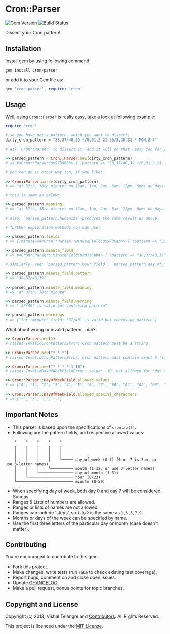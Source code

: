 Cron::Parser
============

[![Gem Version](https://badge.fury.io/rb/cron-parser.png)](http://badge.fury.io/rb/cron-parser)
[![Build Status](https://travis-ci.org/vishaltelangre/cron-parser.png?branch=master)](https://travis-ci.org/vishaltelangre/cron-parser)

Dissect your Cron pattern!

## Installation

Install gem by using following command:

    gem install cron-parser

or add it to your Gemfile as:

```ruby
gem 'cron-parser', require: 'cron'
```

## Usage

Well, using `Cron::Parser` is really easy, take a look at following example:

```ruby
require 'cron'

# so you have got a pattern, which you want to dissect:
dirty_cron_pattern = "38,37/40,39 */6,01,2 21-30/3,30,31 * MON,2-4"

# ask `Cron::Parser` to dissect it, and it will do that nasty job for you:

>> parsed_pattern = Cron::Parser.new(dirty_cron_pattern)
# => #<Cron::Parser:0x973860c> { :pattern => "38,37/40,39 */6,01,2 21-30/3,30,31 * MON,2-4", :fields => {:minute=>#<Cron::Parser::MinuteField:0x9736ab4> { :pattern => "38,37/40,39", :warning => '37/40' is valid but confusing pattern, :meaning => "at 37th, 38th minute" }, :hour=>#<Cron::Parser::HourField:0x9743bd8> { :pattern => "*/6,01,2", :meaning => "on 12am, 1am, 2am, 6am, 12pm, 6pm" }, :day_of_month=>#<Cron::Parser::DayOfMonthField:0x9537768> { :pattern => "21-30/3,30,31", :meaning => "on days: 21st, 24th, 27th, 30th, 30th, 31st" }, :month=>#<Cron::Parser::MonthField:0x9586110> { :pattern => "*", :meaning => "every month" }, :day_of_week=>#<Cron::Parser::DayOfWeekField:0x958f224> { :pattern => "MON,2-4", :meaning => "on Tuesday, Wednsday, Thursday, Monday" }} }

# you can do it other way too, if you like:

>> Cron::Parser.parse(dirty_cron_pattern)
# => "at 37th, 38th minute; on 12am, 1am, 2am, 6am, 12pm, 6pm; on days: 21st, 24th, 27th, 30th, 30th, 31st; every month; on Tuesday, Wednsday, Thursday, Monday"

# this is same as below:

>> parsed_pattern.meaning
# => "at 37th, 38th minute; on 12am, 1am, 2am, 6am, 12pm, 6pm; on days: 21st, 24th, 27th, 30th, 30th, 31st; every month; on Tuesday, Wednsday, Thursday, Monday"

# also, `parsed_pattern.humanize` produces the same result as above.

# further exploration methods you can use:

>> parsed_pattern.fields
# => {:minute=>#<Cron::Parser::MinuteField:0x9736ab4> { :pattern => "38,37/40,39", :warning => '37/40' is valid but confusing pattern, :meaning => "at 37th, 38th minute" }, :hour=>#<Cron::Parser::HourField:0x9743bd8> { :pattern => "*/6,01,2", :meaning => "on 12am, 1am, 2am, 6am, 12pm, 6pm" }, :day_of_month=>#<Cron::Parser::DayOfMonthField:0x9537768> { :pattern => "21-30/3,30,31", :meaning => "on days: 21st, 24th, 27th, 30th, 30th, 31st" }, :month=>#<Cron::Parser::MonthField:0x9586110> { :pattern => "*", :meaning => "every month" }, :day_of_week=>#<Cron::Parser::DayOfWeekField:0x958f224> { :pattern => "MON,2-4", :meaning => "on Tuesday, Wednsday, Thursday, Monday" }}

>> parsed_pattern.minute_field
# => #<Cron::Parser::MinuteField:0x9736ab4> { :pattern => "38,37/40,39", :warning => '37/40' is valid but confusing pattern, :meaning => "at 37th, 38th minute" }

# similarly, see: `parsed_pattern.hour_field`, `parsed_pattern.day_of_month_field`, `parsed_pattern.month_field`, `parsed_pattern.day_of_week_field`

>> parsed_pattern.minute_field.pattern
# => "38,37/40,39"

>> parsed_pattern.minute_field.meaning
# => "at 37th, 38th minute"

>> parsed_pattern.minute_field.warning
# => "'37/40' is valid but confusing pattern"

>> parsed_pattern.warnings
# => ["for 'minute' field: '37/40' is valid but confusing pattern"]
```

What about wrong or invalid patterns, huh?

```ruby
>> Cron::Parser.new(1)
# raises InvalidCronPatternError: cron pattern must be a string

>> Cron::Parser.new("* * *")
# raises InvalidCronPatternError: cron pattern must contain exact 5 fields seperated by whitespaces

>> Cron::Parser.new("* * * * 1-10")
# raises InvalidDayOfWeekFieldError: value: '10' not allowed for 'day_of_week' field, run: 'Cron::Parser::DayOfWeekField.allowed_values' to know valid values

>> Cron::Parser::DayOfWeekField.allowed_values
# => ["0", "1", "2", "3", "4", "5", "6", "7", "00", "01", "02", "03", "04", "05", "06", "07", "SUN", "MON", "TUE", "WED", "THU", "FRI", "SAT"]

>> Cron::Parser::DayOfWeekField.allowed_special_characters
# => ["*", "/", ",", "-"]
```

## Important Notes
* This parser is based upon the specifications of `crontab(5)`.
* Following are the pattern fields, and respective allowed values:

```
    *    *    *    *    *
    ┬    ┬    ┬    ┬    ┬
    │    │    │    │    │
    │    │    │    │    │
    │    │    │    │    └───── day_of_week (0-7) (0 or 7 is Sun, or use 3-letter names)
    │    │    │    └────────── month (1-12, or use 3-letter names)
    │    │    └─────────────── day_of_month (1-31)
    │    └──────────────────── hour (0-23)
    └───────────────────────── minute (0-59)
```

* When specifying day of week, both day 0 and day 7 will be considered Sunday.
* Ranges & Lists of numbers are allowed.
* Ranges or lists of names are not allowed.
* Ranges can include 'steps', so `1-9/2` is the same as `1,3,5,7,9`.
* Months or days of the week can be specified by name.
* Use the first three letters of the particular day or month (case doesn't matter).

## Contributing

You're encouraged to contribute to this gem.

* Fork this project.
* Make changes, write tests (run `rake` to check existing test coverage).
* Report bugs, comment on and close open issues.
* Update [CHANGELOG](CHANGELOG.md).
* Make a pull request, bonus points for topic branches.

## Copyright and License

Copyright (c) 2013, Vishal Telangre and [Contributors](CHANGELOG.md). All Rights Reserved.

This project is licenced under the [MIT License](LICENSE.md).
